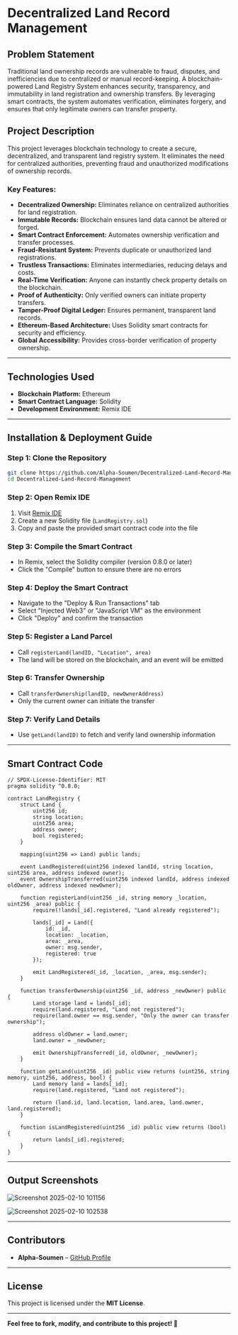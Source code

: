 # Decentralized Land Record Management  

## Problem Statement  
Traditional land ownership records are vulnerable to fraud, disputes, and inefficiencies due to centralized or manual record-keeping. A blockchain-powered Land Registry System enhances security, transparency, and immutability in land registration and ownership transfers. By leveraging smart contracts, the system automates verification, eliminates forgery, and ensures that only legitimate owners can transfer property.  

## Project Description  
This project leverages blockchain technology to create a secure, decentralized, and transparent land registry system. It eliminates the need for centralized authorities, preventing fraud and unauthorized modifications of ownership records.  

### **Key Features:**  
- **Decentralized Ownership:** Eliminates reliance on centralized authorities for land registration.  
- **Immutable Records:** Blockchain ensures land data cannot be altered or forged.  
- **Smart Contract Enforcement:** Automates ownership verification and transfer processes.  
- **Fraud-Resistant System:** Prevents duplicate or unauthorized land registrations.  
- **Trustless Transactions:** Eliminates intermediaries, reducing delays and costs.  
- **Real-Time Verification:** Anyone can instantly check property details on the blockchain.  
- **Proof of Authenticity:** Only verified owners can initiate property transfers.  
- **Tamper-Proof Digital Ledger:** Ensures permanent, transparent land records.  
- **Ethereum-Based Architecture:** Uses Solidity smart contracts for security and efficiency.  
- **Global Accessibility:** Provides cross-border verification of property ownership.  

---  

## **Technologies Used**  
- **Blockchain Platform:** Ethereum  
- **Smart Contract Language:** Solidity  
- **Development Environment:** Remix IDE  

---  

## **Installation & Deployment Guide**  

### **Step 1: Clone the Repository**  
```sh  
git clone https://github.com/Alpha-Soumen/Decentralized-Land-Record-Management.git  
cd Decentralized-Land-Record-Management  
```

### **Step 2: Open Remix IDE**  
1. Visit [Remix IDE](https://remix.ethereum.org/)  
2. Create a new Solidity file (`LandRegistry.sol`)  
3. Copy and paste the provided smart contract code into the file  

### **Step 3: Compile the Smart Contract**  
- In Remix, select the Solidity compiler (version 0.8.0 or later)  
- Click the "Compile" button to ensure there are no errors  

### **Step 4: Deploy the Smart Contract**  
- Navigate to the "Deploy & Run Transactions" tab  
- Select "Injected Web3" or "JavaScript VM" as the environment  
- Click "Deploy" and confirm the transaction  

### **Step 5: Register a Land Parcel**  
- Call `registerLand(landID, "Location", area)`  
- The land will be stored on the blockchain, and an event will be emitted  

### **Step 6: Transfer Ownership**  
- Call `transferOwnership(landID, newOwnerAddress)`  
- Only the current owner can initiate the transfer  

### **Step 7: Verify Land Details**  
- Use `getLand(landID)` to fetch and verify land ownership information  

---  

## **Smart Contract Code**  
```solidity  
// SPDX-License-Identifier: MIT  
pragma solidity ^0.8.0;  

contract LandRegistry {  
    struct Land {  
        uint256 id;  
        string location;  
        uint256 area;  
        address owner;  
        bool registered;  
    }  

    mapping(uint256 => Land) public lands;  

    event LandRegistered(uint256 indexed landId, string location, uint256 area, address indexed owner);  
    event OwnershipTransferred(uint256 indexed landId, address indexed oldOwner, address indexed newOwner);  

    function registerLand(uint256 _id, string memory _location, uint256 _area) public {  
        require(!lands[_id].registered, "Land already registered");  

        lands[_id] = Land({  
            id: _id,  
            location: _location,  
            area: _area,  
            owner: msg.sender,  
            registered: true  
        });  

        emit LandRegistered(_id, _location, _area, msg.sender);  
    }  

    function transferOwnership(uint256 _id, address _newOwner) public {  
        Land storage land = lands[_id];  
        require(land.registered, "Land not registered");  
        require(land.owner == msg.sender, "Only the owner can transfer ownership");  

        address oldOwner = land.owner;  
        land.owner = _newOwner;  

        emit OwnershipTransferred(_id, oldOwner, _newOwner);  
    }  

    function getLand(uint256 _id) public view returns (uint256, string memory, uint256, address, bool) {  
        Land memory land = lands[_id];  
        require(land.registered, "Land not registered");  

        return (land.id, land.location, land.area, land.owner, land.registered);  
    }  

    function isLandRegistered(uint256 _id) public view returns (bool) {  
        return lands[_id].registered;  
    }  
}  
```

---  

## **Output Screenshots**  
  ![Screenshot 2025-02-10 101156](https://github.com/user-attachments/assets/5dc68af4-b2e3-4f3e-b4e8-9eb0b2a174bf)

  ![Screenshot 2025-02-10 102538](https://github.com/user-attachments/assets/99672756-7199-47b3-ae08-54b9a2f16e51)



---  

## **Contributors**  
- **Alpha-Soumen** – [GitHub Profile](https://github.com/Alpha-Soumen)  

---  

## **License**  
This project is licensed under the **MIT License**.  

---  

**Feel free to fork, modify, and contribute to this project! 🚀**


